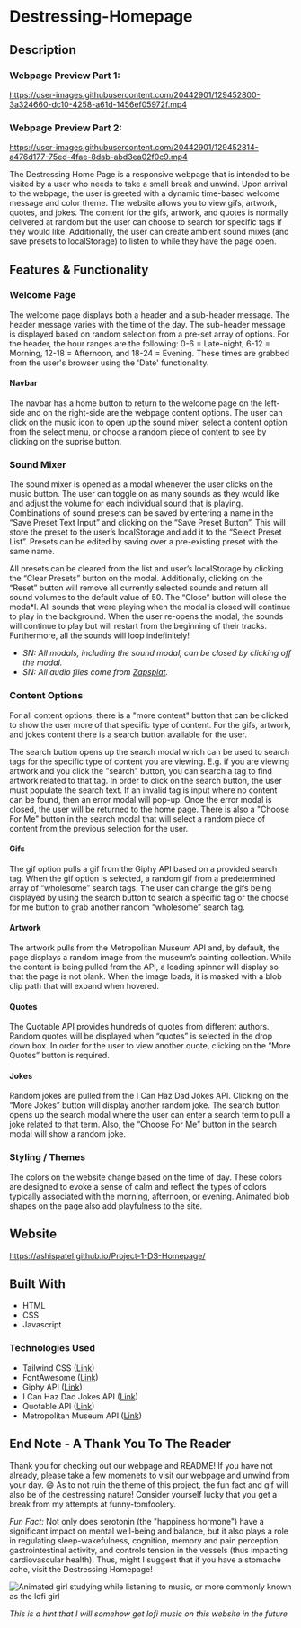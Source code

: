 # Destressing-Homepage

## Description

### Webpage Preview Part 1: 

https://user-images.githubusercontent.com/20442901/129452800-3a324660-dc10-4258-a61d-1456ef05972f.mp4

### Webpage Preview Part 2: 

https://user-images.githubusercontent.com/20442901/129452814-a476d177-75ed-4fae-8dab-abd3ea02f0c9.mp4

The Destressing Home Page is a responsive webpage that is intended to be visited by a user who needs to take a small break and unwind. Upon arrival to the webpage, the user is greeted with a dynamic time-based welcome message and color theme. The website allows you to view gifs, artwork, quotes, and jokes. The content for the gifs, artwork, and quotes is normally delivered at random but the user can choose to search for specific tags if they would like. Additionally, the user can create ambient sound mixes (and save presets to localStorage) to listen to while they have the page open. 

## Features & Functionality

### Welcome Page

The welcome page displays both a header and a sub-header message. The header message varies with the time of the day. The sub-header message is displayed based on random selection from a pre-set array of options. For the header, the hour ranges are the following: 0-6 = Late-night, 6-12 = Morning, 12-18 = Afternoon, and 18-24 = Evening. These times are grabbed from the user's browser using the 'Date' functionality. 

#### Navbar

The navbar has a home button to return to the welcome page on the left-side and on the right-side are the webpage content options. The user can click on the music icon to open up the sound mixer, select a content option from the select menu, or choose a random piece of content to see by clicking on the suprise button. 

### Sound Mixer

The sound mixer is opened as a modal whenever the user clicks on the music button. The user can toggle on as many sounds as they would like and adjust the volume for each individual sound that is playing. Combinations of sound presets can be saved by entering a name in the “Save Preset Text Input” and clicking on the “Save Preset Button”. This will store the preset to the user’s localStorage and add it to the “Select Preset List”. Presets can be edited by saving over a pre-existing preset with the same name. 

All presets can be cleared from the list and user’s localStorage by clicking the “Clear Presets” button on the modal. Additionally, clicking on the “Reset” button will remove all currently selected sounds and return all sound volumes to the default value of 50. The “Close” button will close the moda*l. All sounds that were playing when the modal is closed will continue to play in the background. When the user re-opens the modal, the sounds will continue to play but will restart from the beginning of their tracks. Furthermore, all the sounds will loop indefinitely!  

* *SN: All modals, including the sound modal, can be closed by clicking off the modal.* 
* *SN: All audio files come from [Zapsplat](https://www.zapsplat.com/).*


### Content Options

For all content options, there is a "more content" button that can be clicked to show the user more of that specific type of content. For the gifs, artwork, and jokes content there is a search button available for the user.

The search button opens up the search modal which can be used to search tags for the specific type of content you are viewing. E.g. if you are viewing artwork and you click the "search" button, you can search a tag to find artwork related to that tag. In order to click on the search button, the user must populate the search text. If an invalid tag is input where no content can be found, then an error modal will pop-up. Once the error modal is closed, the user will be returned to the home page. There is also a "Choose For Me" button in the search modal that will select a random piece of content from the previous selection for the user.


#### **Gifs**

The gif option pulls a gif from the Giphy API based on a provided search tag. When the gif option is selected, a random gif from a predetermined array of “wholesome” search tags. The user can change the gifs being displayed by using the search button to search a specific tag or the choose for me button to grab another random “wholesome” search tag. 

#### **Artwork**

The artwork pulls from the Metropolitan Museum API and, by default, the page displays a random image from the museum’s painting collection. While the content is being pulled from the API, a loading spinner will display so that the page is not blank. When the image loads, it is masked with a blob clip path that will expand when hovered. 


#### **Quotes**

The Quotable API provides hundreds of quotes from different authors. Random quotes will be displayed when “quotes” is selected in the drop down box. In order for the user to view another quote, clicking on the “More Quotes” button is required.

#### **Jokes**

Random jokes are pulled from the I Can Haz Dad Jokes API. Clicking on the “More Jokes” button will display another random joke. The search button opens up the search modal where the user can enter a search term to pull a joke related to that term. Also, the “Choose For Me” button in the search modal will show a random joke.

### Styling / Themes 

The colors on the website change based on the time of day. These colors are designed to evoke a sense of calm and reflect the types of colors typically associated with the morning, afternoon, or evening. Animated blob shapes on the page also add playfulness to the site.

## Website

https://ashispatel.github.io/Project-1-DS-Homepage/

## Built With

* HTML
* CSS
* Javascript

### Technologies Used

* Tailwind CSS ([Link](https://tailwindcss.com/docs))
* FontAwesome ([Link](https://fontawesome.com/))
* Giphy API ([Link](https://developers.giphy.com/))
* I Can Haz Dad Jokes API ([Link](https://icanhazdadjoke.com/api))
* Quotable API ([Link](https://github.com/lukePeavey/quotable))
* Metropolitan Museum API ([Link](https://metmuseum.github.io/))

## End Note - A Thank You To The Reader

Thank you for checking out our webpage and README! If you have not already, please take a few momenets to visit our webpage and unwind from your day. :smile: As to not ruin the theme of this project, the fun fact and gif will also be of the destressing nature! Consider yourself lucky that you get a break from my attempts at funny-tomfoolery. 

*Fun Fact:* Not only does serotonin (the "happiness hormone") have a significant impact on mental well-being and balance, but it also plays a role in regulating sleep-wakefulness, cognition, memory and pain perception, gastrointestinal activity, and controls tension in the vessels (thus impacting cardiovascular health). Thus, might I suggest that if you have a stomache ache, visit the Destressing Homepage! 

![Animated girl studying while listening to music, or more commonly known as the lofi girl](https://github.com/AshisPatel/Project-1-DS-Homepage/blob/main/assets/videos/lofi-girl.gif)

*This is a hint that I will somehow get lofi music on this website in the future*
